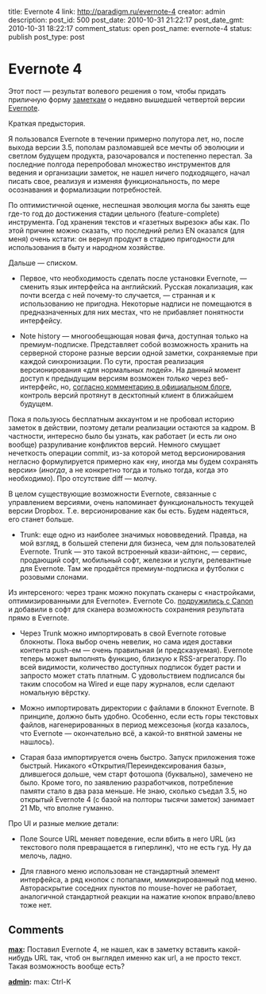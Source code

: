 title: Evernote 4
link: http://paradigm.ru/evernote-4
creator: admin
description: 
post_id: 500
post_date: 2010-10-31 21:22:17
post_date_gmt: 2010-10-31 18:22:17
comment_status: open
post_name: evernote-4
status: publish
post_type: post

# Evernote 4

Этот пост — результат волевого решения о том, чтобы придать приличную форму [заметкам](http://friendfeed.com/dreikanter/92c9dc78/evernote-4) о недавно вышедшей четвертой версии [Evernote](http://b23.ru/cpi7).

Краткая предыстория.

Я пользовался Evernote в течении примерно полутора лет, но, после выхода версии 3.5, пополам разломавшей все мечты об эволюции и светлом будущем продукта, разочаровался и постепенно перестал. За последние полгода перепробовал множество инструментов для ведения и организации заметок, не нашел ничего подходящего, начал писать свое, реализуя и изменяя функциональность, по мере осознавания и формализации потребностей.

По оптимистичной оценке, неспешная эволюция могла бы занять еще где-то год до достижения стадии цельного (feature-complete) инструмента. Год хранения текстов и «газетных вырезок» абы как. По этой причине можно сказать, что последний релиз EN оказался (для меня) очень кстати: он вернул продукт в стадию пригодности для использования в быту и народном хозяйстве.

Дальше — списком.

  * Первое, что необходимость сделать после установки Evernote, — сменить язык интерфейса на английский. Русская локализация, как почти всегда с ней почему-то случается, — странная и к использованию не пригодна. Некоторые надписи не помещаются в предназначенных для них местах, что не прибавляет понятности интерфейсу.

  * Note history — многообещающая новая фича, доступная только на премиум-подписке. Представляет собой возможность хранить на серверной стороне разные версии одной заметки, сохраняемые при каждой синхронизации. По сути, простая реализация версионирования «для нормальных людей». На данный момент доступ к предыдущим версиям возможен _только_ через веб-интерфейс, но, [согласно комментарию в официальном блоге](http://b23.ru/cp3o), контроль версий протянут в десктопный клиент в ближайшем будущем.

Пока я пользуюсь бесплатным аккаунтом и не пробовал историю заметок в действии, поэтому детали реализации остаются за кадром. В частности, интересно было бы узнать, как работает (и есть ли оно вообще) разруливание конфликтов версий. Немного смущает нечеткость операции commit, из-за которой метод версионирования негласно формулируется примерно как «ну, иногда мы будем сохранять версии» (_иногда_, а не конкретно тогда и только тогда, когда это необходимо). Про отсутствие diff — молчу.

В целом существующие возможности Evernote, связанные с управлением версиями, очень напоминает функциональность текущей версии Dropbox. Т.е. версионирование как бы есть. Будем надеяться, его станет больше.

  * Trunk: еще одно из наиболее значимых нововведений. Правда, на мой взгляд, в большей степени для бизнеса, чем для пользователей Evernote. Trunk — это такой встроенный квази-айтюнс, — сервис, продающий софт, мобильный софт, железки и услуги, релевантные для Evernote. Там же продаётся премиум-подписка и футболки с розовыми слонами.

Из интерсеного: через транк можно покупать сканеры с «настройками, оптимизированными для Evernote». Evernote Co. [подружились с Canon](http://b23.ru/cpii) и добавили в софт для сканера возможность сохранения результата прямо в Evernote.

  * Через Trunk можно импортировать в свой Evernote готовые блокноты. Пока выбор очень невелик, но сама идея доставки контента push-ем — очень правильная (и предсказуемая). Evernote теперь может выполнять функцию, близкую к RSS-агрегатору. По всей видимости, количество доступных подписок будет расти и запросто может стать платным. С удовольствием подписался бы таким способом на Wired и еще пару журналов, если сделают номальную вёрстку.

  * Можно импортировать директории с файлами в блокнот Evernote. В принципе, должно быть удобно. Особенно, если есть горы текстовых файлов, нагенерированных в период межсезонья (когда казалось, что Evernote — окончательно всё, а какой-то внятной замены не нашлось).

  * Старая база импортируется очень быстро. Запуск приложения тоже быстрый. Никакого «Открытия/Переиндексирования базы», длившегося дольше, чем старт фотошопа (буквально), замечено не было. Кроме того, по заявлению разработчиков, потребление памяти стало в два раза меньше. Не знаю, сколько съедал 3.5, но открытый Evernote 4 (с базой на полторы тысячи заметок) занимает 21 Mb, что вполне гуманно.

Про UI и разные мелкие детали:

  * Поле Source URL меняет поведение, если вбить в него URL (из текстового поля превращается в гиперлинк), что не есть гуд. Ну да мелочь, ладно.

  * Для главного меню использован не стандартный элемент интерфейса, а ряд кнопок с попапами, мимикрированный под меню. Автораскрытие соседних пунктов по mouse-hover не работает, аналогичной стандартной реакции на нажатие кнопок вправо/влево тоже нет.

## Comments

**[max](#48561 "2010-11-10 16:14:11"):** Поставил Evernote 4, не нашел, как в заметку вставить какой-нибудь URL так, чтоб он выглядел именно как url, а не просто текст. Такая возможность вообще есть?

**[admin](#48562 "2010-11-10 17:08:10"):** max: Ctrl-K

